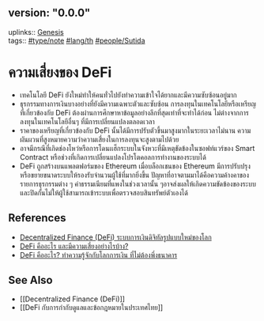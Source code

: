 ## version: "0.0.0"
uplinks:: [Genesis](app://obsidian.md/Genesis)  
tags:: [](app://obsidian.md/index.html#type/note)[#type/note](app://obsidian.md/index.html#type/note) [](app://obsidian.md/index.html#lang/th)[#lang/th](app://obsidian.md/index.html#lang/th) [](app://obsidian.md/index.html#people/Sutida)[#people/Sutida](app://obsidian.md/index.html#people/Sutida)

# ความเสี่ยงของ DeFi
- เทคโนโลยี DeFi ยังใหม่ทำให้คนทั่วไปยังทำความเข้าใจได้ยากและมีความซับซ้อนอยู่มาก
- ธุรกรรมทางการเงินบางอย่างที่ยังมีความเฉพาะตัวและซับซ้อน การลงทุนในเทคโนโลยีหรือเหรียญที่เกี่ยวข้องกับ DeFi ต้องผ่านการศึกษาหาข้อมูลอย่างลึกที่สุดเท่าที่จะทำได้ก่อน ไม่ต่างจากการลงทุนในเทคโนโลยีอื่นๆ ที่มีการเปลี่ยนแปลงตลอดเวลา
- ราคาของเหรียญที่เกี่ยวข้องกับ DeFi นั้นได้มีการปรับตัวขึ้นมาสูงมากในระยะเวลาไม่นาน ความผันผวนที่สูงหมายความว่าความเสี่ยงในการลงทุนจะสูงตามไปด้วย
- อาจมีกรณีที่เกิดช่องโหว่หรือการโดนเเฮ็กระบบในจังหวะที่มีเหตุขัดข้องในซอฟท์แวร์ของ Smart Contract หรือช่วงที่เกิดการเปลี่ยนแปลงโปรโตคอลการทำงานของระบบได้
- DeFi ถูกสร้างบนแพลตฟอร์มของ Ethereum เมื่อบล็อกเชนของ Ethereum มีการปรับปรุงหรือขยายขนาดระบบให้รองรับจำนวนผู้ใช้ที่มากยิ่งขึ้น ปัญหาที่อาจตามมาได้คือความค้างคาของรายการธุรกรรมต่าง ๆ ค่าธรรมเนียมที่แพงในช่วงเวลานั้น ๆอาจส่งผลให้เกิดความขัดข้องของระบบและปิดกั้นไม่ให้ผู้ใช้สามารถเข้าระบบเพื่อตรวจสอบสินทรัพย์ตัวเองได้ 

## References
- [Decentralized Finance (DeFi) ระบบการเงินดิจิทัลรูปแบบใหม่ของโลก](https://zipmex.com/th/learn/decentralized-finance-defi-explained/)
- [DeFi คืออะไร และมีความเสี่ยงอย่างไรบ้าง?](https://www.bitkub.com/blog/whatisdefi-f6dc6916c9a8)
- [DeFi คืออะไร? ทำความรู้จักกับโลกการเงิน ที่ไม่ต้องพึ่งธนาคาร](https://www.finnomena.com/bitcoinaddict/what-is-defi/)

## See Also
- [[Decentralized Finance (DeFi)]]
- [[DeFi กับการกำกับดูแลและข้อกฎหมายในประเทศไทย]]